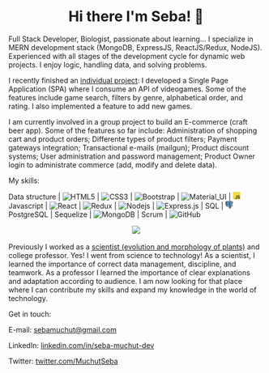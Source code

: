 <h1 align= "center"> Hi there I'm Seba! 👋 </h1>

Full Stack Developer, Biologist, passionate about learning…    I specialize in MERN development stack (MongoDB, ExpressJS, ReactJS/Redux, NodeJS). Experienced with all stages of the development cycle for dynamic web projects. I enjoy logic, handling data, and solving problems.

I recently finished an [individual project](https://github.com/sebamuchut/PI-Videogames-FT14a): I developed a Single Page Application (SPA) where I consume an API of videogames. Some of the features include game search, filters by genre, alphabetical order, and rating. I also implemented a feature to add new games. 

I am currently involved in a group project to build an E-commerce (craft beer app). Some of the features so far include: Administration of shopping cart and product orders; Differente types of product filters; Payment gateways integration; Transactional e-mails (mailgun); Product discount systems; User administration and password management; Product Owner login to administrate commerce (add, modify and delete data).
  
My skills: 

Data structure | ![HTML5](https://img.shields.io/badge/-HTML5-black?style=flat-square&logo=html5&logoColor=white) | ![CSS3](https://img.shields.io/badge/-CSS3-black?style=flat-square&logo=css3) | ![Bootstrap](https://img.shields.io/badge/-Bootstrap-black?style=flat-square&logo=bootstrap) | ![Material_UI](https://img.shields.io/badge/-Material_UI-black?style=flat-square&logo=material-ui) | <img height="15" src="https://raw.githubusercontent.com/github/explore/80688e429a7d4ef2fca1e82350fe8e3517d3494d/topics/javascript/javascript.png"> Javascript
 | ![React](https://img.shields.io/badge/-React-black?style=flat-square&logo=react) | ![Redux](https://img.shields.io/badge/-Redux-black?style=flat-square&logo=Redux) | ![Nodejs](https://img.shields.io/badge/-Nodejs-black?style=flat-square&logo=Node.js) | ![Express.js](https://img.shields.io/badge/express.js-black.svg?style=flat-square&logo=express) | SQL | <img height="15" src="https://raw.githubusercontent.com/github/explore/80688e429a7d4ef2fca1e82350fe8e3517d3494d/topics/postgresql/postgresql.png">PostgreSQL | Sequelize | ![MongoDB](https://img.shields.io/badge/-MongoDB-black?style=flat-square&logo=mongodb) | Scrum | ![GitHub](https://img.shields.io/badge/-GitHub-black?style=flat-square&logo=github)

<div align="center">
  <img src="https://github-readme-stats.vercel.app/api?username=sebamuchut"/>
</div>





Previously I worked as a [scientist (evolution and morphology of plants)](https://www.researchgate.net/profile/Sebastian-Muchut) and college professor. Yes! I went from science to technology! As a scientist, I learned the importance of correct data management, discipline, and teamwork. As a professor I learned the importance of clear explanations and adaptation according to audience. I am now looking for that place where I can contribute my skills and expand my knowledge in the world of technology.

Get in touch:

E-mail: sebamuchut@gmail.com

LinkedIn: [linkedin.com/in/seba-muchut-dev](https://www.linkedin.com/in/seba-muchut-dev/)

Twitter: [twitter.com/MuchutSeba](twitter.com/MuchutSeba)

